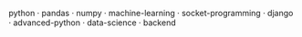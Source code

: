 python · pandas · numpy · machine-learning · socket-programming · django · advanced-python · data-science · backend
